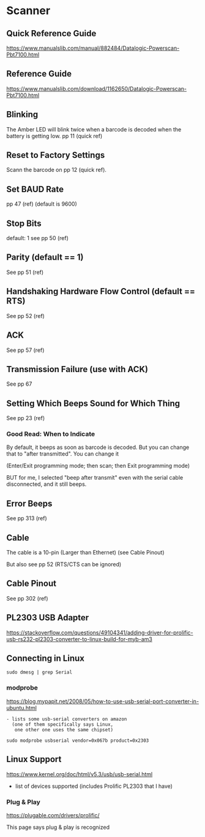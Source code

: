 Scanner
=======

Quick Reference Guide
---------------------

https://www.manualslib.com/manual/882484/Datalogic-Powerscan-Pbt7100.html

Reference Guide
---------------

https://www.manualslib.com/download/1162650/Datalogic-Powerscan-Pbt7100.html


Blinking
--------

The Amber LED will blink twice when a barcode is decoded
when the battery is getting low. pp 11 (quick ref)


Reset to Factory Settings
------------------------

Scann the barcode on pp 12 (quick ref).


Set BAUD Rate
-------------

pp 47 (ref) (default is 9600)



Stop Bits
----------

default: 1
see pp 50 (ref)


Parity (default == 1)
---------------------

See pp 51 (ref)


Handshaking Hardware Flow Control (default == RTS)
----------------------------

See pp 52 (ref)

ACK
---

See pp 57 (ref)


Transmission Failure (use with ACK)
--------------------

See pp 67


Setting Which Beeps Sound for Which Thing
-----------------------------------------

See pp 23 (ref)

### Good Read: When to Indicate
By default, it beeps as soon as barcode is decoded.
But you can change that to "after transmitted".
You can change it

(Enter/Exit programming mode; then scan; then Exit programming mode)

BUT for me, I selected "beep after transmit" even with the serial cable
disconnected, and it still beeps.

Error Beeps
-----------

See pp 313 (ref)


Cable
-----

The cable is a 10-pin (Larger than Ethernet)
(see Cable Pinout)

But also see pp 52 (RTS/CTS can be ignored)

Cable Pinout
------------

See pp 302 (ref)


PL2303 USB Adapter
-------------------
https://stackoverflow.com/questions/49104341/adding-driver-for-prolific-usb-rs232-pl2303-converter-to-linux-build-for-myb-am3


Connecting in Linux
-------------------

    sudo dmesg | grep Serial


### modprobe

https://blog.mypapit.net/2008/05/how-to-use-usb-serial-port-converter-in-ubuntu.html

    - lists some usb-serial converters on amazon
      (one of them specifically says Linux,
       one other one uses the same chipset)

    sudo modprobe usbserial vendor=0x067b product=0x2303

Linux Support
-------------

https://www.kernel.org/doc/html/v5.3/usb/usb-serial.html

  - list of devices supported
    (includes Prolific PL2303 that I have)


### Plug & Play

https://plugable.com/drivers/prolific/

This page says plug & play is recognized

